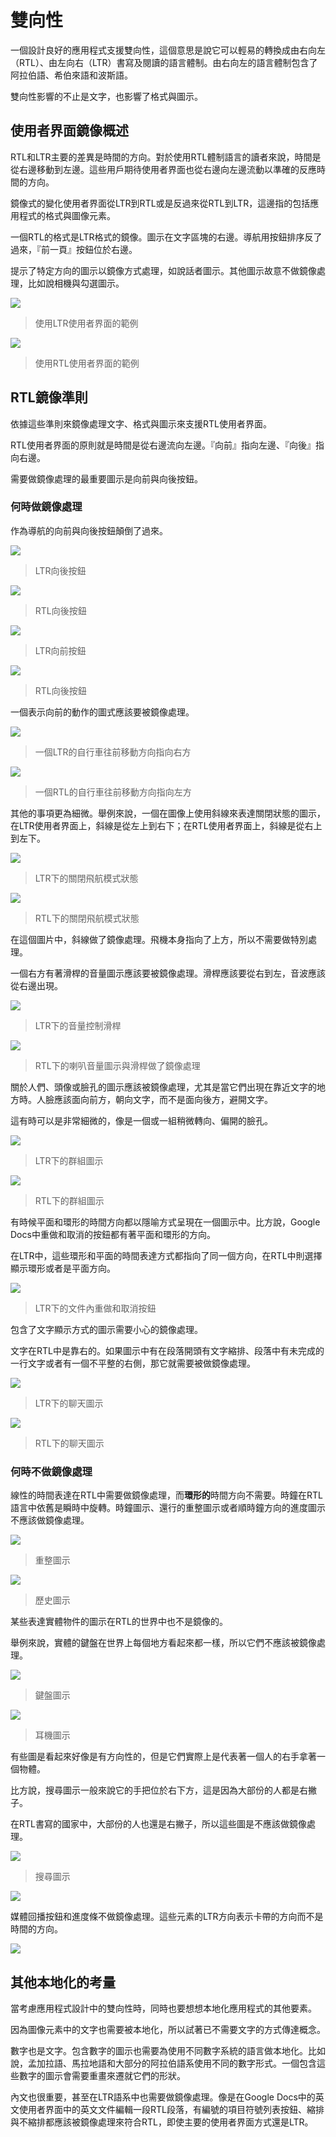 # 雙向性

一個設計良好的應用程式支援雙向性，這個意思是說它可以輕易的轉換成由右向左（RTL）、由左向右（LTR）書寫及閱讀的語言體制。由右向左的語言體制包含了阿拉伯語、希伯來語和波斯語。

雙向性影響的不止是文字，也影響了格式與圖示。

## 使用者界面鏡像概述

RTL和LTR主要的差異是時間的方向。對於使用RTL體制語言的讀者來說，時間是從右邊移動到左邊。這些用戶期待使用者界面也從右邊向左邊流動以準確的反應時間的方向。

鏡像式的變化使用者界面從LTR到RTL或是反過來從RTL到LTR，這邊指的包括應用程式的格式與圖像元素。

一個RTL的格式是LTR格式的鏡像。圖示在文字區塊的右邊。導航用按鈕排序反了過來，『前一頁』按鈕位於右邊。

提示了特定方向的圖示以鏡像方式處理，如說話者圖示。其他圖示故意不做鏡像處理，比如說相機與勾選圖示。

![](images/usability/usability_bidirectionality_mirror1.png)

> 使用LTR使用者界面的範例

![](images/usability/usability_bidirectionality_mirror2.png)

> 使用RTL使用者界面的範例

## RTL鏡像準則

依據這些準則來鏡像處理文字、格式與圖示來支援RTL使用者界面。

RTL使用者界面的原則就是時間是從右邊流向左邊。『向前』指向左邊、『向後』指向右邊。

需要做鏡像處理的最重要圖示是向前與向後按鈕。

### 何時做鏡像處理

作為導航的向前與向後按鈕顛倒了過來。

![](images/usability/usability_bidirectionality_guidelines_when1.png)

> LTR向後按鈕

![](images/usability/usability_bidirectionality_guidelines_when2.png)

> RTL向後按鈕

![](images/usability/usability_bidirectionality_guidelines_when3.png)

> LTR向前按鈕

![](images/usability/usability_bidirectionality_guidelines_when4.png)

> RTL向後按鈕

一個表示向前的動作的圖式應該要被鏡像處理。

![](images/usability/usability_bidirectionality_guidelines_when5.png)

> 一個LTR的自行車往前移動方向指向右方

![](images/usability/usability_bidirectionality_guidelines_when6.png)

> 一個RTL的自行車往前移動方向指向左方

其他的事項更為細微。舉例來說，一個在圖像上使用斜線來表達關閉狀態的圖示，在LTR使用者界面上，斜線是從左上到右下；在RTL使用者界面上，斜線是從右上到左下。

![](images/usability/usability_bidirectionality_guidelines_when7.png)

> LTR下的關閉飛航模式狀態

![](images/usability/usability_bidirectionality_guidelines_when8.png)

> RTL下的關閉飛航模式狀態

在這個圖片中，斜線做了鏡像處理。飛機本身指向了上方，所以不需要做特別處理。

一個右方有著滑桿的音量圖示應該要被鏡像處理。滑桿應該要從右到左，音波應該從右邊出現。

![](images/usability/usability_bidirectionality_guidelines_when9.png)

> LTR下的音量控制滑桿

![](images/usability/usability_bidirectionality_guidelines_when10.png)

> RTL下的喇叭音量圖示與滑桿做了鏡像處理

關於人們、頭像或臉孔的圖示應該被鏡像處理，尤其是當它們出現在靠近文字的地方時。人臉應該面向前方，朝向文字，而不是面向後方，避開文字。

這有時可以是非常細微的，像是一個或一組稍微轉向、偏開的臉孔。

![](images/usability/usability_bidirectionality_guidelines_when11.png)

> LTR下的群組圖示

![](images/usability/usability_bidirectionality_guidelines_when12.png)

> RTL下的群組圖示

有時候平面和環形的時間方向都以隱喻方式呈現在一個圖示中。比方說，Google Docs中重做和取消的按鈕都有著平面和環形的方向。

在LTR中，這些環形和平面的時間表達方式都指向了同一個方向，在RTL中則選擇顯示環形或者是平面方向。

![](images/usability/usability_bidirectionality_guidelines_when13.png)
> LTR下的文件內重做和取消按鈕

包含了文字顯示方式的圖示需要小心的鏡像處理。

文字在RTL中是靠右的。如果圖示中有在段落開頭有文字縮排、段落中有未完成的一行文字或者有一個不平整的右側，那它就需要被做鏡像處理。

![](images/usability/usability_bidirectionality_guidelines_when14.png)

> LTR下的聊天圖示

![](images/usability/usability_bidirectionality_guidelines_when15.png)
> RTL下的聊天圖示

### 何時不做鏡像處理

線性的時間表達在RTL中需要做鏡像處理，而**環形的**時間方向不需要。時鐘在RTL語言中依舊是瞬時中旋轉。時鐘圖示、還行的重整圖示或者順時鐘方向的進度圖示不應該做鏡像處理。

![](images/usability/usability_bidirectionality_guidelines_whennot1.png)

> 重整圖示

![](images/usability/usability_bidirectionality_guidelines_whennot2.png)
> 歷史圖示

某些表達實體物件的圖示在RTL的世界中也不是鏡像的。

舉例來說，實體的鍵盤在世界上每個地方看起來都一樣，所以它們不應該被鏡像處理。

![](images/usability/usability_bidirectionality_guidelines_whennot3.png)

> 鍵盤圖示

![](images/usability/usability_bidirectionality_guidelines_whennot4.png)

> 耳機圖示

有些圖是看起來好像是有方向性的，但是它們實際上是代表著一個人的右手拿著一個物體。

比方說，搜尋圖示一般來說它的手把位於右下方，這是因為大部份的人都是右撇子。

在RTL書寫的國家中，大部份的人也還是右撇子，所以這些圖是不應該做鏡像處理。

![](images/usability/usability_bidirectionality_guidelines_whennot5.png)

> 搜尋圖示

![](images/usability/usability_bidirectionality_guidelines_whennot6.png)

媒體回播按鈕和進度條不做鏡像處理。這些元素的LTR方向表示卡帶的方向而不是時間的方向。

![](images/usability/usability_bidirectionality_guidelines_whennot7.png)

## 其他本地化的考量

當考慮應用程式設計中的雙向性時，同時也要想想本地化應用程式的其他要素。

因為圖像元素中的文字也需要被本地化，所以試著已不需要文字的方式傳達概念。

數字也是文字。包含數字的圖示也需要為使用不同數字系統的語言做本地化。比如說，孟加拉語、馬拉地語和大部分的阿拉伯語系使用不同的數字形式。一個包含這些數字的圖示會需要重畫來遷就它們的形狀。

內文也很重要，甚至在LTR語系中也需要做鏡像處理。像是在Google Docs中的英文使用者界面中的英文文件編輯一段RTL段落，有編號的項目符號列表按鈕、縮排與不縮排都應該被鏡像處理來符合RTL，即使主要的使用者界面方式還是LTR。


